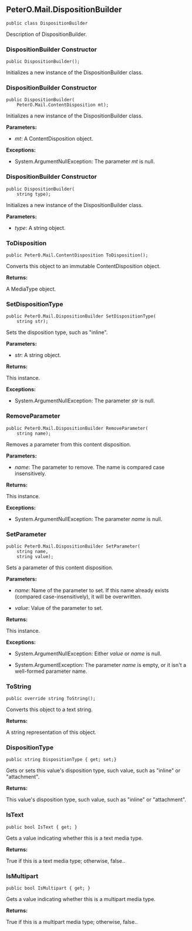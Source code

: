 ﻿## PeterO.Mail.DispositionBuilder

    public class DispositionBuilder

Description of DispositionBuilder.

### DispositionBuilder Constructor

    public DispositionBuilder();

Initializes a new instance of the DispositionBuilder class.

### DispositionBuilder Constructor

    public DispositionBuilder(
        PeterO.Mail.ContentDisposition mt);

Initializes a new instance of the DispositionBuilder class.

<b>Parameters:</b>

 * <i>mt</i>: A ContentDisposition object.

<b>Exceptions:</b>

 * System.ArgumentNullException: 
The parameter <i>mt</i>
 is null.

### DispositionBuilder Constructor

    public DispositionBuilder(
        string type);

Initializes a new instance of the DispositionBuilder class.

<b>Parameters:</b>

 * <i>type</i>: A string object.

### ToDisposition

    public PeterO.Mail.ContentDisposition ToDisposition();

Converts this object to an immutable ContentDisposition object.

<b>Returns:</b>

A MediaType object.

### SetDispositionType

    public PeterO.Mail.DispositionBuilder SetDispositionType(
        string str);

Sets the disposition type, such as "inline".

<b>Parameters:</b>

 * <i>str</i>: A string object.

<b>Returns:</b>

This instance.

<b>Exceptions:</b>

 * System.ArgumentNullException: 
The parameter <i>str</i>
 is null.

### RemoveParameter

    public PeterO.Mail.DispositionBuilder RemoveParameter(
        string name);

Removes a parameter from this content disposition.

<b>Parameters:</b>

 * <i>name</i>: The parameter to remove. The name is compared case insensitively.

<b>Returns:</b>

This instance.

<b>Exceptions:</b>

 * System.ArgumentNullException: 
The parameter <i>name</i>
 is null.

### SetParameter

    public PeterO.Mail.DispositionBuilder SetParameter(
        string name,
        string value);

Sets a parameter of this content disposition.

<b>Parameters:</b>

 * <i>name</i>: Name of the parameter to set. If this name already exists (compared case-insensitively), it will be overwritten.

 * <i>value</i>: Value of the parameter to set.

<b>Returns:</b>

This instance.

<b>Exceptions:</b>

 * System.ArgumentNullException: 
Either  <i>value</i>
 or  <i>name</i>
 is null.

 * System.ArgumentException: 
The parameter  <i>name</i>
 is empty, or it isn't a well-formed parameter name.

### ToString

    public override string ToString();

Converts this object to a text string.

<b>Returns:</b>

A string representation of this object.

### DispositionType

    public string DispositionType { get; set;}

Gets or sets this value's disposition type, such value, such as "inline" or "attachment".

<b>Returns:</b>

This value's disposition type, such value, such as "inline" or "attachment".

### IsText

    public bool IsText { get; }

Gets a value indicating whether this is a text media type.

<b>Returns:</b>

True if this is a text media type; otherwise, false..

### IsMultipart

    public bool IsMultipart { get; }

Gets a value indicating whether this is a multipart media type.

<b>Returns:</b>

True if this is a multipart media type; otherwise, false..



